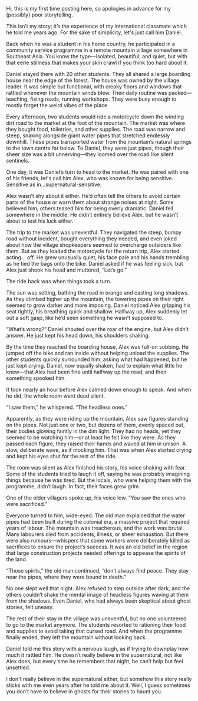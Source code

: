 Hi, this is my first time posting here, so apologies in advance for my (possibly) poor storytelling.

This isn’t my story; it’s the experience of my international classmate which he told me years ago. For the sake of simplicity, let's just call him Daniel.

Back when he was a student in his home country, he participated in a community service programme in a remote mountain village somewhere in Southeast Asia. You know the type—isolated, beautiful, and quiet, but with that eerie stillness that makes your skin crawl if you think too hard about it.

Daniel stayed there with 20 other students. They all shared a large boarding house near the edge of the forest. The house was owned by the village leader. It was simple but functional, with creaky floors and windows that rattled whenever the mountain winds blew. Their daily routine was packed—teaching, fixing roads, running workshops. They were busy enough to mostly forget the weird vibes of the place.

Every afternoon, two students would ride a motorcycle down the winding dirt road to the market at the foot of the mountain. The market was where they bought food, toiletries, and other supplies. The road was narrow and steep, snaking alongside giant water pipes that stretched endlessly downhill. These pipes transported water from the mountain’s natural springs to the town centre far below. To Daniel, they were just pipes, though their sheer size was a bit unnerving—they loomed over the road like silent sentinels.

One day, it was Daniel’s turn to head to the market. He was paired with one of his friends, let's call him Alex, who was known for being sensitive. Sensitive as in...supernatural-sensitive. 

Alex wasn’t shy about it either. He’d often tell the others to avoid certain parts of the house or warn them about strange noises at night. Some believed him; others teased him for being overly dramatic. Daniel fell somewhere in the middle. He didn’t entirely believe Alex, but he wasn’t about to test his luck either.

The trip to the market was uneventful. They navigated the steep, bumpy road without incident, bought everything they needed, and even joked about how the village shopkeepers seemed to overcharge outsiders like them. But as they loaded the motorcycle for the return trip, Alex started acting... off. He grew unusually quiet, his face pale and his hands trembling as he tied the bags onto the bike. Daniel asked if he was feeling sick, but Alex just shook his head and muttered, “Let’s go.”

The ride back was when things took a turn.

The sun was setting, bathing the road in orange and casting long shadows. As they climbed higher up the mountain, the towering pipes on their right seemed to grow darker and more imposing. Daniel noticed Alex gripping his seat tightly, his breathing quick and shallow. Halfway up, Alex suddenly let out a soft gasp, like he’d seen something he wasn’t supposed to.

“What’s wrong?” Daniel shouted over the roar of the engine, but Alex didn’t answer. He just kept his head down, his shoulders shaking.

By the time they reached the boarding house, Alex was full-on sobbing. He jumped off the bike and ran inside without helping unload the supplies. The other students quickly surrounded him, asking what had happened, but he just kept crying. Daniel, now equally shaken, had to explain what little he knew—that Alex had been fine until halfway up the road, and then something spooked him.

It took nearly an hour before Alex calmed down enough to speak. And when he did, the whole room went dead silent.

“I saw them,” he whispered. “The headless ones.”

Apparently, as they were riding up the mountain, Alex saw figures standing on the pipes. Not just one or two, but dozens of them, evenly spaced out, their bodies glowing faintly in the dim light. They had no heads, yet they seemed to be watching him—or at least he felt like they were. As they passed each figure, they raised their hands and waved at him in unison. A slow, deliberate wave, as if mocking him. That was when Alex started crying and kept his eyes shut for the rest of the ride.

The room was silent as Alex finished his story, his voice shaking with fear. Some of the students tried to laugh it off, saying he was probably imagining things because he was tired. But the locals, who were helping them with the programme, didn’t laugh. In fact, their faces grew grim.

One of the older villagers spoke up, his voice low. “You saw the ones who were sacrificed.”

Everyone turned to him, wide-eyed. The old man explained that the water pipes had been built during the colonial era, a massive project that required years of labour. The mountain was treacherous, and the work was brutal. Many labourers died from accidents, illness, or sheer exhaustion. But there were also rumours—whispers that some workers were deliberately killed as sacrifices to ensure the project’s success. It was an old belief in the region that large construction projects needed offerings to appease the spirits of the land.

“Those spirits,” the old man continued, “don’t always find peace. They stay near the pipes, where they were bound in death.”

No one slept well that night. Alex refused to step outside after dark, and the others couldn’t shake the mental image of headless figures waving at them from the shadows. Even Daniel, who had always been skeptical about ghost stories, felt uneasy.

The rest of their stay in the village was uneventful, but no one volunteered to go to the market anymore. The students resorted to rationing their food and supplies to avoid taking that cursed road. And when the programme finally ended, they left the mountain without looking back.

Daniel told me this story with a nervous laugh, as if trying to downplay how much it rattled him. He doesn’t really believe in the supernatural, not like Alex does, but every time he remembers that night, he can’t help but feel unsettled. 

I don't really believe in the supernatural either, but somehow this story really sticks with me even years after he told me about it. Well, I guess sometimes you don’t have to believe in ghosts for their stories to haunt you.
